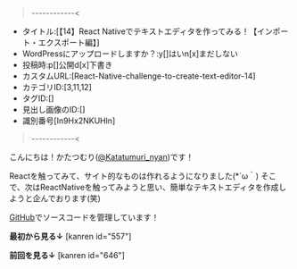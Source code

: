 >------------<
- タイトル:[【14】React Nativeでテキストエディタを作ってみる！【インポート・エクスポート編】]
- WordPressにアップロードしますか？:y[]はいn[x]まだしない
- 投稿時:p[]公開d[x]下書き
- カスタムURL:[React-Native-challenge-to-create-text-editor-14]
- カテゴリID:[3,11,12]
- タグID:[]
- 見出し画像のID:[]
- 識別番号[In9Hx2NKUHln]
>------------<

<!-- ↓続き
[kanren id=""] -->

こんにちは！かたつむり([@Katatumuri_nyan](https://twitter.com/Katatumuri_nyan))です！

Reactを触ってみて、サイト的なものは作れるようになりました(*´ω｀)
そこで、次はReactNativeを触ってみようと思い、簡単なテキストエディタを作成しようと企んでおります(笑)


[GitHub](https://github.com/katatumuri-maimai/snail_Markdown_TextEditor)でソースコードを管理しています！

**最初から見る↓**
[kanren id="557"]

**前回を見る↓**
[kanren id="646"]



## 

```javascript

```


```javascript
```


```javascript
```


```javascript
```


```javascript
```

```javascript
```


```javascript
```


```javascript
```


```javascript
```


```javascript
```
